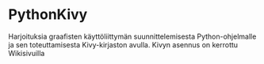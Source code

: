 # PythonKivy
Harjoituksia graafisten käyttöliittymän suunnittelemisesta Python-ohjelmalle ja sen toteuttamisesta Kivy-kirjaston avulla. Kivyn asennus on kerrottu Wikisivuilla
